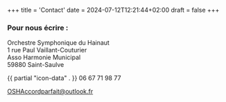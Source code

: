 +++
title = 'Contact'
date = 2024-07-12T12:21:44+02:00
draft = false
+++

### Pour nous écrire :

Orchestre Symphonique du Hainaut  
1 rue Paul Vaillant-Couturier  
Asso Harmonie Municipal  
59880 Saint-Saulve  

{{ partial "icon-data" . }} 06 67 71 98 77

OSHAccordparfait@outlook.fr
